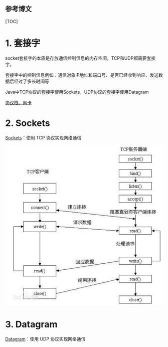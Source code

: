 ## 参考博文


[TOC]

# 1. 套接字
socket套接字的本质是存放通信控制信息的内存空间，TCP和UDP都需要套接字。

套接字中的控制信息例如：通信对象IP地址和端口号、是否已经收到响应、发送数据后经过了多长时间等

Java中TCP协议的套接字使用Sockets，UDP协议的套接字使用Datagram

[协议栈、网卡](../计算机网络/协议栈、网卡.md)


# 2. Sockets
[Sockets](./Sockets.md)：使用 TCP 协议实现网络通信

![TCP的socket通信流程](../pic/网络通信_TCP的socket通信流程.png)


# 3. Datagram
[Datagram](./Datagram.md)：使用 UDP 协议实现网络通信